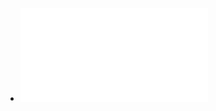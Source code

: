 - ![Differential Diagnosis of Common Complaints.pdf](../assets/Differential_Diagnosis_of_Common_Complaints_1725966876679_0.pdf)